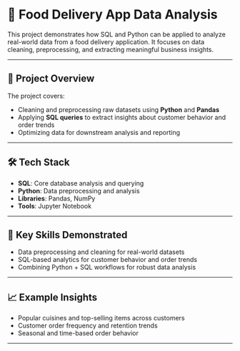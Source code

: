 # 🍔 Food Delivery App Data Analysis

This project demonstrates how SQL and Python can be applied to analyze real-world data from a food delivery application. It focuses on data cleaning, preprocessing, and extracting meaningful business insights.

---

## 📌 Project Overview

The project covers:
- Cleaning and preprocessing raw datasets using **Python** and **Pandas**  
- Applying **SQL queries** to extract insights about customer behavior and order trends  
- Optimizing data for downstream analysis and reporting  

---

## 🛠️ Tech Stack

- **SQL**: Core database analysis and querying  
- **Python**: Data preprocessing and analysis  
- **Libraries**: Pandas, NumPy  
- **Tools**: Jupyter Notebook  

---

## 🎯 Key Skills Demonstrated

- Data preprocessing and cleaning for real-world datasets  
- SQL-based analytics for customer behavior and order trends  
- Combining Python + SQL workflows for robust data analysis  

---

## 📈 Example Insights

- Popular cuisines and top-selling items across customers  
- Customer order frequency and retention trends  
- Seasonal and time-based order behavior  

---
